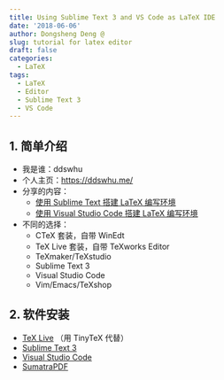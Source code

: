 ```yaml
---
title: Using Sublime Text 3 and VS Code as LaTeX IDE
date: '2018-06-06'
author: Dongsheng Deng @
slug: tutorial for latex editor
draft: false
categories:
  - LaTeX
tags:
  - LaTeX
  - Editor
  - Sublime Text 3
  - VS Code
---
```


## 1. 简单介绍
+ 我是谁：ddswhu
+ 个人主页：https://ddswhu.me/
+ 分享的内容：
  + [使用 Sublime Text 搭建 LaTeX 编写环境](https://ddswhu.me/posts/2018-06/sublime-text-for-latex/)
  + [使用 Visual Studio Code 搭建 LaTeX 编写环境](https://ddswhu.me/posts/2018-04/vs-code-for-latex/)
+ 不同的选择：
  + CTeX 套装，自带 WinEdt
  + TeX Live 套装，自带 TeXworks Editor
  + TeXmaker/TeXstudio
  + Sublime Text 3
  + Visual Studio Code
  + Vim/Emacs/TeXshop

## 2. 软件安装
+ [TeX Live](https://ctan.org/mirrors) （用 TinyTeX 代替）
+ [Sublime Text 3](https://www.sublimetext.com/3)
+ [Visual Studio Code](https://code.visualstudio.com/)
+ [SumatraPDF](https://www.sumatrapdfreader.org/download-free-pdf-viewer.html)



